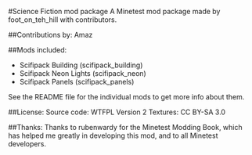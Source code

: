 #Science Fiction mod package
A Minetest mod package made by foot\_on\_teh\_hill with contributors.

##Contributions by:
Amaz

##Mods included:
- Scifipack Building (scifipack\_building)
- Scifipack Neon Lights (scifipack\_neon)
- Scifipack Panels (scifipack\_panels)

See the README file for the individual mods to get more info about them.

##License:
Source code: WTFPL Version 2
Textures: CC BY-SA 3.0

##Thanks:
Thanks to rubenwardy for the Minetest Modding Book, which has helped me
greatly in developing this mod, and to all Minetest developers.

